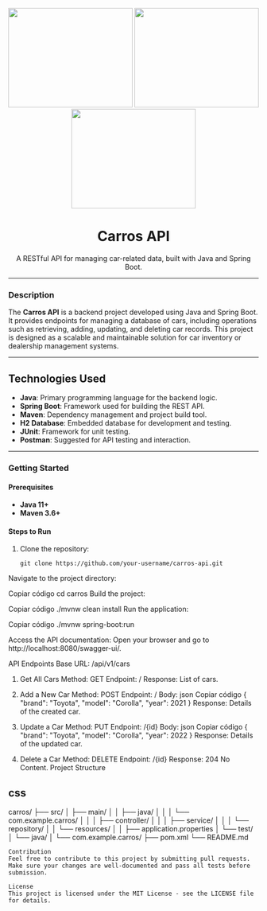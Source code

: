 <p align="center">
 <img src="https://www.pngitem.com/pimgs/m/108-1085187_free-cars-hd-png-download.png" height="200" width="250">  
 <img src="https://upload.wikimedia.org/wikipedia/commons/thumb/e/e1/Automobile_PNG_Photo.png/800px-Automobile_PNG_Photo.png" height="200" width="250"> 
 <img src="https://static.vecteezy.com/system/resources/previews/001/199/360/non_2x/classic-car-png.png" height="200" width="250">
</p>

<h1 align="center"> Carros API </h1>
<p align="center">A RESTful API for managing car-related data, built with Java and Spring Boot.</p>

---

### Description

The **Carros API** is a backend project developed using Java and Spring Boot. It provides endpoints for managing a database of cars, including operations such as retrieving, adding, updating, and deleting car records. This project is designed as a scalable and maintainable solution for car inventory or dealership management systems.

---

## **Technologies Used**

- **Java**: Primary programming language for the backend logic.
- **Spring Boot**: Framework used for building the REST API.
- **Maven**: Dependency management and project build tool.
- **H2 Database**: Embedded database for development and testing.
- **JUnit**: Framework for unit testing.
- **Postman**: Suggested for API testing and interaction.

---

### Getting Started

#### Prerequisites

- **Java 11+**
- **Maven 3.6+**

#### Steps to Run

1. Clone the repository:
   ```
   git clone https://github.com/your-username/carros-api.git

Navigate to the project directory:

Copiar código
cd carros
Build the project:

Copiar código
./mvnw clean install
Run the application:

Copiar código
./mvnw spring-boot:run

Access the API documentation:
Open your browser and go to http://localhost:8080/swagger-ui/.

API Endpoints
Base URL: /api/v1/cars

1. Get All Cars
Method: GET
Endpoint: /
Response: List of cars.

3. Add a New Car
Method: POST
Endpoint: /
Body:
json
Copiar código
{
  "brand": "Toyota",
  "model": "Corolla",
  "year": 2021
}
Response: Details of the created car.

5. Update a Car
Method: PUT
Endpoint: /{id}
Body:
json
Copiar código
{
  "brand": "Toyota",
  "model": "Corolla",
  "year": 2022
}
Response: Details of the updated car.

7. Delete a Car
Method: DELETE
Endpoint: /{id}
Response: 204 No Content.
Project Structure

css
---
carros/
├── src/
│   ├── main/
│   │   ├── java/
│   │   │   └── com.example.carros/
│   │   │       ├── controller/
│   │   │       ├── service/
│   │   │       └── repository/
│   │   └── resources/
│   │       ├── application.properties
│   └── test/
│       └── java/
│           └── com.example.carros/
├── pom.xml
└── README.md
 ```
Contribution
Feel free to contribute to this project by submitting pull requests. Make sure your changes are well-documented and pass all tests before submission.

License
This project is licensed under the MIT License - see the LICENSE file for details.



